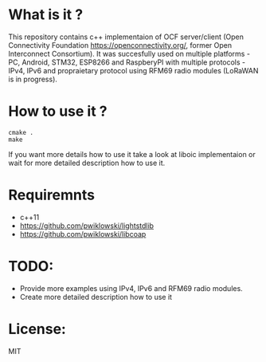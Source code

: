 # What is it ?
This repository contains c++ implementaion of OCF server/client (Open Connectivity Foundation https://openconnectivity.org/, former Open Interconnect Consortium). It was succesfully used on multiple platforms - PC, Android, STM32, ESP8266 and RaspberyPI with multiple protocols - IPv4, IPv6 and propraietary protocol using RFM69 radio modules (LoRaWAN is in progress).

# How to use it ?
```
cmake .
make
```
If you want more details how to use it take a look at liboic implementaion or wait for more detailed description how to use it.

# Requiremnts
- c++11
- https://github.com/pwiklowski/lightstdlib
- https://github.com/pwiklowski/libcoap
 
# TODO:
- Provide more examples using IPv4, IPv6 and RFM69 radio modules.
- Create more detailed description how to use it

# License:
MIT

